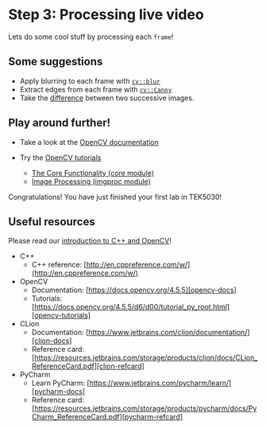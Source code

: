 # Step 3: Processing live video
Lets do some cool stuff by processing each `frame`!

## Some suggestions
- Apply blurring to each frame with [`cv::blur`][opencv-blur]
- Extract edges from each frame with [`cv::Canny`][opencv-canny]
- Take the [difference] between two successive images.

## Play around further!
- Take a look at the [OpenCV documentation][opencv-docs]

- Try the [OpenCV tutorials][opencv-tutorials]
  - [The Core Functionality (core module)][opencv-core-cpp]
  - [Image Processing (imgproc module)][opencv-imgproc-cpp]



Congratulations!
You have just finished your first lab in TEK5030!

## Useful resources
Please read our [introduction to C++ and OpenCV](resources/TEK5030-Compendium.pdf)!

- C++
  - C++ reference: [http://en.cppreference.com/w/](http://en.cppreference.com/w/)
- OpenCV
  - Documentation: [https://docs.opencv.org/4.5.5][opencv-docs]
  - Tutorials: [https://docs.opencv.org/4.5.5/d6/d00/tutorial_py_root.html][opencv-tutorials]
- CLion
  - Documentation: [https://www.jetbrains.com/clion/documentation/][clion-docs]
  - Reference card: [https://resources.jetbrains.com/storage/products/clion/docs/CLion_ReferenceCard.pdf][clion-refcard]
- PyCharm
  - Learn PyCharm: [https://www.jetbrains.com/pycharm/learn/][pycharm-docs]
  - Reference card: [https://resources.jetbrains.com/storage/products/pycharm/docs/PyCharm_ReferenceCard.pdf][pycharm-refcard]

[opencv-blur]: https://docs.opencv.org/4.5.5/d4/d86/group__imgproc__filter.html#ga8c45db9afe636703801b0b2e440fce37
[opencv-canny]: https://docs.opencv.org/4.5.5/dd/d1a/group__imgproc__feature.html#ga04723e007ed888ddf11d9ba04e2232de
[difference]: https://docs.opencv.org/4.5.5/d2/de8/group__core__array.html
[opencv-docs]: https://docs.opencv.org/4.5.5/
[opencv-tutorials]: https://docs.opencv.org/4.5.5/d6/d00/tutorial_py_root.html
[opencv-core-cpp]: https://docs.opencv.org/4.5.5/de/d7a/tutorial_table_of_content_core.html
[opencv-imgproc-cpp]: https://docs.opencv.org/4.5.5/d7/da8/tutorial_table_of_content_imgproc.html
[opencv-core]: https://docs.opencv.org/4.5.5/d7/d16/tutorial_py_table_of_contents_core.html
[opencv-imgproc]: https://docs.opencv.org/4.5.5/d2/d96/tutorial_py_table_of_contents_imgproc.html
[clion-docs]: https://www.jetbrains.com/clion/documentation/
[clion-refcard]: https://resources.jetbrains.com/storage/products/clion/docs/CLion_ReferenceCard.pdf
[pycharm-docs]: https://www.jetbrains.com/pycharm/learn/
[pycharm-refcard]: https://resources.jetbrains.com/storage/products/pycharm/docs/PyCharm_ReferenceCard.pdf
